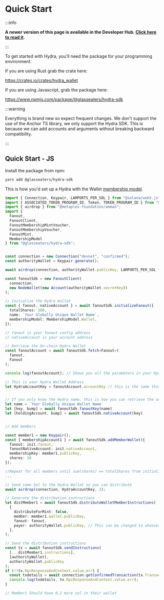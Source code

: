 # Quick Start

:::info

**A newer version of this page is available in the Developer Hub. [Click here to read it](https://developers.metaplex.com/hydra/quick-start).**

:::

To get started with Hydra, you'll need the package for your programming environment.

If you are using Rust grab the crate here:

https://crates.io/crates/hydra_wallet

If you are using Javascript, grab the package here:

https://www.npmjs.com/package/@glasseaters/hydra-sdk

:::warning

Everything is brand new so expect frequent changes.
We don't support the use of the Anchor TS library, we only support the Hydra SDK. This is because we can add accounts
and arguments without breaking backward compatibility.

:::

## Quick Start - JS

Install the package from npm:

```bash
yarn add @glasseaters/hydra-sdk
```

This is how you'd set up a Hydra with the Wallet [membership model](./intro#adding-members).

```ts
import { Connection, Keypair, LAMPORTS_PER_SOL } from "@solana/web3.js";
import { ASSOCIATED_TOKEN_PROGRAM_ID, Token, TOKEN_PROGRAM_ID } from "@solana/spl-token";
import { airdrop } from "@metaplex-foundation/amman";
import {
  Fanout,
  FanoutClient,
  FanoutMembershipMintVoucher,
  FanoutMembershipVoucher,
  FanoutMint,
  MembershipModel
} from "@glasseaters/hydra-sdk";


const connection = new Connection("devnet", "confirmed");
const authorityWallet = Keypair.generate();

await airdrop(connection, authorityWallet.publicKey, LAMPORTS_PER_SOL * 2);

const fanoutSdk = new FanoutClient(
  connection,
  new NodeWallet(new Account(authorityWallet.secretKey))
);

// Initialize the Hydra Wallet
const { fanout, nativeAccount } = await fanoutSdk.initializeFanout({
  totalShares: 100,
  name: `Your Globally Unique Wallet Name`,
  membershipModel: MembershipModel.Wallet,
});

// fanout is your fanout config address
// nativeAccount is your account address

// Retrieve the On-chain Hydra Wallet
const fanoutAccount = await fanoutSdk.fetch<Fanout>(
  fanout,
  Fanout
);

console.log(fanoutAccount); // Shows you all the parameters in your Hydra

// This is your Hydra Wallet Address
let HydraAccountKey = fanoutAccount.accountKey // this is the same thing as nativeAccount above


// If you only know the Hydra name, this is how you can retrieve the account key
let name = `Your Globally Unique Wallet Name`
let [key, bump] = await fanoutSdk.fanoutKey(name)
let [holdingAccount, bump] = await fanoutSdk.nativeAccount(key)


// Add members

const member1 = new Keypair();
const { membershipAccount1 } = await fanoutSdk.addMemberWallet({
  fanout: init.fanout,
  fanoutNativeAccount: init.nativeAccount,
  membershipKey: member1.publicKey,
  shares: 10
});

//Repeat for all members until sum(shares) == totalShares from initialization
...

// Send some Sol to the Hydra Wallet so you can distribute
await airdrop(connection, HydraAccountKey, 2);

// Generate the distribution instructions
let distMember1 = await fanoutSdk.distributeWalletMemberInstructions(
  {
    distributeForMint: false,
    member: member1.wallet.publicKey,
    fanout: fanout,
    payer: authorityWallet.publicKey, // This can be changed to whoever sends the tx
  },
);

// Send the distribution instructions
const tx = await fanoutSdk.sendInstructions(
  [...distMember1.instructions],
  [authorityWallet],
  authorityWallet.publicKey
);
if (!!tx.RpcResponseAndContext.value.err) {
  const txdetails = await connection.getConfirmedTransaction(tx.TransactionSignature);
  console.log(txdetails, tx.RpcResponseAndContext.value.err);
}

// Member1 Should have 0.2 more sol in their wallet

```
